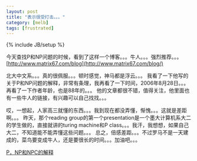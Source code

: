 ```yaml
---
layout: post
title: "表示很受打击。。。"
category: [melb]
tags: [frustrated]
---
```

{% include JB/setup %}

今天查找P和NP问题的时候，看到了这样一个博客。。。牛人。。。强烈推荐。。。
[http://www.matrix67.com/blog](http://www.matrix67.com/blog/)

北大中文系。。。真的很佩服。。。顿时感觉，神马都是浮云。。。
我看了一下他写的关于P和NP问题的解释，非常有条理，我再看了一下时间，2006年8月28日。。。再看了一下作者年龄，也是88年的。。。
他的文章都很不错，值得关注，他里面也有一些牛人的链接，有兴趣可以自己找找。。。

哎，一想起，人家高三就懂的东西。。。我到现在都没弄懂，惭愧。。。这就是差距啊。。。
昨天，那个reading group的第一个presentation是一个墨大计算机系大二的学生做的，直接就讲的turing machine和P class。。。我汗，我想想，如果自己大二，不知道能不能弄懂这些问题。。。
总之，倍感差距。。。不过罗马不是一天建成的，菜鸟要变成牛人，还是要很长的时间。。。加油吧。。。

[P，NP和NPC的解释](http://www.matrix67.com/blog/archives/105)